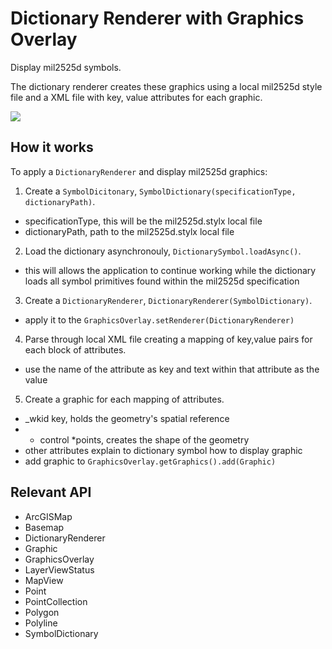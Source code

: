 # Dictionary Renderer with Graphics Overlay

Display mil2525d symbols.

The dictionary renderer creates these graphics using a local mil2525d style file and a XML file with key, 
value attributes for each graphic.

![]("DictionaryRendererGraphicsOverlay.png)

## How it works

To apply a `DictionaryRenderer` and display mil2525d graphics:


1. Create a `SymbolDicitonary`, `SymbolDictionary(specificationType, dictionaryPath)`.
* specificationType, this will be the mil2525d.stylx local file
* dictionaryPath,  path to the mil2525d.stylx local file
2. Load the dictionary asynchronouly, `DictionarySymbol.loadAsync()`.
* this will allows the application to continue working while the dictionary loads all symbol primitives found within the mil2525d specification
3. Create a `DictionaryRenderer`, `DictionaryRenderer(SymbolDictionary)`.
* apply it to the `GraphicsOverlay.setRenderer(DictionaryRenderer)`
4. Parse through local XML file creating a mapping of key,value pairs for each block of attributes.
* use the name of the attribute as key and text within that attribute as the value
5. Create a graphic for each mapping of attributes.
* _wkid key, holds the geometry's spatial reference
* * control *points, creates the shape of the geometry
* other attributes explain to dictionary symbol how to display graphic
* add graphic to `GraphicsOverlay.getGraphics().add(Graphic)`


## Relevant API


* ArcGISMap
* Basemap
* DictionaryRenderer
* Graphic
* GraphicsOverlay
* LayerViewStatus
* MapView
* Point
* PointCollection
* Polygon
* Polyline
* SymbolDictionary



